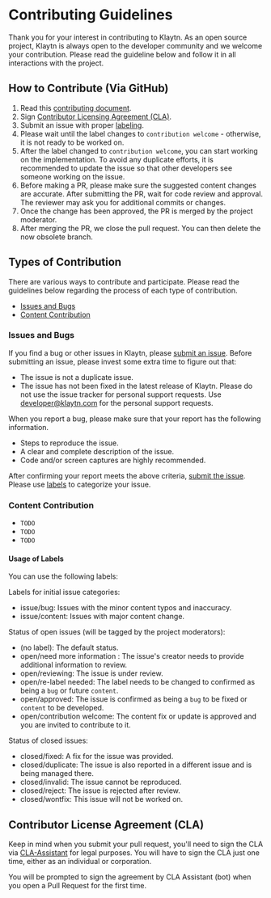 # Contributing Guidelines

Thank you for your interest in contributing to Klaytn. As an open source project, Klaytn is always open to the developer community and we welcome your contribution. Please read the guideline below and follow it in all interactions with the project.

## How to Contribute (Via GitHub)

1. Read this [contributing document](./contributing.md).
2. Sign [Contributor Licensing Agreement (CLA)](#contributor-license-agreement-cla).
3. Submit an issue with proper [labeling](#usage-of-labels).
4. Please wait until the label changes to `contribution welcome` - otherwise, it is not ready to be worked on.
5. After the label changed to `contribution welcome`, you can start working on the implementation. To avoid any duplicate efforts, it is recommended to update the issue so that other developers see someone working on the issue.
6. Before making a PR, please make sure the suggested content changes are accurate. After submitting the PR, wait for code review and approval. The reviewer may ask you for additional commits or changes.
7. Once the change has been approved, the PR is merged by the project moderator.
8. After merging the PR, we close the pull request. You can then delete the now obsolete branch.

## Types of Contribution
There are various ways to contribute and participate. Please read the guidelines below regarding the process of each type of contribution.

-   [Issues and Bugs](#issues-and-bugs)
-   [Content Contribution](#content-contribution)

### Issues and Bugs

If you find a bug or other issues in Klaytn, please [submit an issue](https://github.com/klaytn/klaytn/issues). Before submitting an issue, please invest some extra time to figure out that:

- The issue is not a duplicate issue.
- The issue has not been fixed in the latest release of Klaytn.
Please do not use the issue tracker for personal support requests. Use developer@klaytn.com for the personal support requests.

When you report a bug, please make sure that your report has the following information.
- Steps to reproduce the issue.
- A clear and complete description of the issue.
- Code and/or screen captures are highly recommended.

After confirming your report meets the above criteria, [submit the issue](https://github.com/klaytn/klaytn/issues). Please use [labels](#usage-of-labels) to categorize your issue.

### Content Contribution

- `TODO`
- `TODO`
- `TODO`

#### Usage of Labels

You can use the following labels:

Labels for initial issue categories:

- issue/bug: Issues with the minor content typos and inaccuracy.
- issue/content: Issues with major content change.

Status of open issues (will be tagged by the project moderators):

- (no label): The default status.
- open/need more information : The issue's creator needs to provide additional information to review.
- open/reviewing: The issue is under review.
- open/re-label needed: The label needs to be changed to confirmed as being a `bug` or future `content`.
- open/approved: The issue is confirmed as being a `bug` to be fixed or `content` to be developed.
- open/contribution welcome: The content fix or update is approved and you are invited to contribute to it.

Status of closed issues:

- closed/fixed: A fix for the issue was provided.
- closed/duplicate: The issue is also reported in a different issue and is being managed there.
- closed/invalid: The issue cannot be reproduced.
- closed/reject: The issue is rejected after review.
- closed/wontfix: This issue will not be worked on.

## Contributor License Agreement (CLA)

Keep in mind when you submit your pull request, you'll need to sign the CLA via [CLA-Assistant](https://cla-assistant.io/klaytn/klaytn) for legal purposes. You will have to sign the CLA just one time, either as an individual or corporation.

You will be prompted to sign the agreement by CLA Assistant (bot) when you open a Pull Request for the first time.
